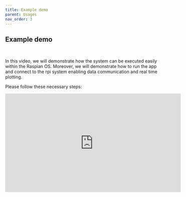 ```yaml
---
title: Example demo
parent: Usages
nav_order: 3
---
```


## Example demo
<br>

In this video, we will demonstrate how the system can be executed easily within the Raspian OS. Moreover, we will demonstrate how to run the app and connect to the rpi system enabling data communication and real time plotting. <br>

Please follow these necessary steps: <br/>
<p align="center">
<iframe width="560" height="315" src="https://www.youtube.com/embed/VLvaPXP31dk" title="YouTube video player" frameborder="0" allow="accelerometer; autoplay; clipboard-write; encrypted-media; gyroscope; picture-in-picture" allowfullscreen></iframe>
</p>
